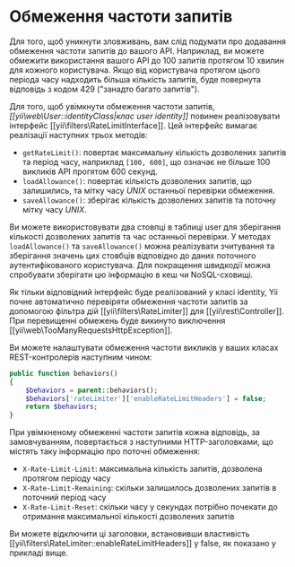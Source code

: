 Обмеження частоти запитів
===============================

Для того, щоб уникнути зловживань, вам слід подумати про додавання обмеження частоти запитів до вашого API. Наприклад,
ви можете обмежити використання вашого API до 100 запитів протягом 10 хвилин для кожного користувача. Якщо від користувача
протягом цього періода часу надходить більша кількість запитів, буде повернута відповідь з кодом 429
("занадто багато запитів").

Для того, щоб увімкнути обмеження частоти запитів, *[[yii\web\User::identityClass|клас user identity]]* повинен реалізовувати
інтерфейс [[yii\filters\RateLimitInterface]]. Цей інтерфейс вимагає реалізації наступних трьох методів:

* `getRateLimit()`: повертає максимальну кількість дозволених запитів та період часу, наприклад `[100, 600]`, що
  означає не більше 100 викликів API прогятом 600 секунд.
* `loadAllowance()`: повертає кількість дозволених запитів, що залишились, та мітку часу *UNIX* останньої перевірки обмеження.
* `saveAllowance()`: зберігає кількість дозволених запитів та поточну мітку часу *UNIX*.

Ви можете використовувати два стовпці в таблиці user для зберігання кількості дозволених запитів та час останньої перевірки.
У методах `loadAllowance()` та `saveAllowance()` можна реалізувати зчитування та зберігання значень цих стовбців відповідно
до даних поточного аутентифікованого користувача. Для покращення швидкодії можна спробувати зберігати цю
інформацію в кеш чи NoSQL-сховищі.

Як тільки відповідний інтерфейс буде реалізований у класі identity, Yii почне автоматично перевіряти обмеження
частоти запитів за допомогою фільтра дій [[yii\filters\RateLimiter]] для [[yii\rest\Controller]]. При перевищенні
обмежень буде викинуто виключення [[yii\web\TooManyRequestsHttpException]].

Ви можете налаштувати обмеження частоти викликів у ваших класах REST-контролерів наступним чином:

```php
public function behaviors()
{
    $behaviors = parent::behaviors();
    $behaviors['rateLimiter']['enableRateLimitHeaders'] = false;
    return $behaviors;
}
```

При увімкненому обмеженні частоти запитів кожна відповідь, за замовчуванням, повертається з наступними HTTP-заголовками,
що містять таку інформацію про поточні обмеження:

* `X-Rate-Limit-Limit`: максимальна кількість запитів, дозволена протягом періоду часу
* `X-Rate-Limit-Remaining`: скільки залишилось дозволених запитів в поточний період часу
* `X-Rate-Limit-Reset`: скільки часу у секундах потрібно почекати до отримання максимальної кількості дозволених запитів

Ви можете відключити ці заголовки, встановивши властивість [[yii\filters\RateLimiter::enableRateLimitHeaders]] у false,
як показано у прикладі вище.
